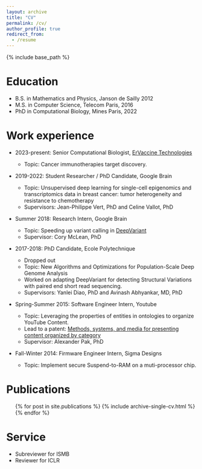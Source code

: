 ```yaml
---
layout: archive
title: "CV"
permalink: /cv/
author_profile: true
redirect_from:
  - /resume
---
```


{% include base_path %}

Education
======
* B.S. in Mathematics and Physics, Janson de Sailly 2012
* M.S. in Computer Science, Telecom Paris, 2016
* PhD in Computational Biology, Mines Paris, 2022

Work experience
======
* 2023-present: Senior Computational Biologist, [ErVaccine Technologies](https://www.ervaccinetechnologies.com/)
  * Topic: Cancer immunotherapies target discovery.

* 2019-2022: Student Researcher / PhD Candidate, Google Brain
  * Topic: Unsupervised deep learning for single-cell epigenomics and transcriptomics data in breast cancer: tumor heterogeneity and resistance to chemotherapy
  * Supervisors: Jean-Philippe Vert, PhD and Celine Vallot, PhD

* Summer 2018: Research Intern, Google Brain
  * Topic: Speeding up variant calling in [DeepVariant](https://github.com/google/deepvariant)
  * Supervisor: Cory McLean, PhD

* 2017-2018: PhD Candidate, Ecole Polytechnique
  * Dropped out
  * Topic: New Algorithms and Optimizations for Population-Scale Deep Genome Analysis
  * Worked on adapting DeepVariant for detecting Structural Variations with paired end short read sequencing. 
  * Supervisors: Yanlei Diao, PhD and Avinash Abhyankar, MD, PhD

* Spring-Summer 2015: Software Engineer Intern, Youtube
  * Topic: Leveraging the properties of entities in ontologies to organize YouTube Content. 
  * Lead to a patent: [Methods, systems, and media for presenting content organized by category](https://patentimages.storage.googleapis.com/79/9e/86/297817473d3c37/US11036743.pdf)
  * Supervisor: Alexander Pak, PhD
  
* Fall-Winter 2014: Firmware Engineer Intern, Sigma Designs
  * Topic: Implement secure Suspend-to-RAM on a muti-processor chip. 

Publications
======
  <ul>{% for post in site.publications %}
    {% include archive-single-cv.html %}
  {% endfor %}</ul>
  
  
Service
======
* Subreviewer for ISMB
* Reviewer for ICLR

